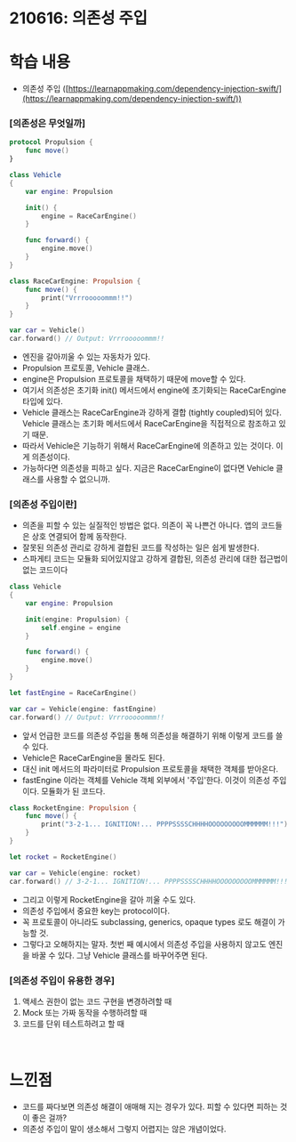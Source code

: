 # 210616: 의존성 주입

# 학습 내용

- 의존성 주입 ([https://learnappmaking.com/dependency-injection-swift/](https://learnappmaking.com/dependency-injection-swift/))

### [의존성은 무엇일까]

```swift
protocol Propulsion {
    func move()
}

class Vehicle
{
    var engine: Propulsion

    init() {
        engine = RaceCarEngine()
    }

    func forward() {
        engine.move()
    }
}

class RaceCarEngine: Propulsion {
    func move() {
        print("Vrrrooooommm!!")
    }
}

var car = Vehicle()
car.forward() // Output: Vrrrooooommm!!

```

- 엔진을 갈아끼울 수 있는 자동차가 있다.
- Propulsion 프로토콜, Vehicle 클래스.
- engine은 Propulsion 프로토콜을 채택하기 때문에 move할 수 있다.
- 여기서 의존성은 초기화 init() 메서드에서 engine에 초기화되는 RaceCarEngine타입에 있다.
- Vehicle 클래스는 RaceCarEngine과 강하게 결합 (tightly coupled)되어 있다. Vehicle 클래스는 초기화 메서드에서 RaceCarEngine을 직접적으로 참조하고 있기 때문.
- 따라서 Vehicle은 기능하기 위해서 RaceCarEngine에 의존하고 있는 것이다. 이게 의존성이다.
- 가능하다면 의존성을 피하고 싶다. 지금은 RaceCarEngine이 없다면 Vehicle 클래스를 사용할 수 없으니까.

### [의존성 주입이란]

- 의존을 피할 수 있는 실질적인 방법은 없다. 의존이 꼭 나쁜건 아니다. 앱의 코드들은 상호 연결되어 함께 동작한다.
- 잘못된 의존성 관리로 강하게 결합된 코드를 작성하는 일은 쉽게 발생한다.
- 스파게티 코드는 모듈화 되어있지않고 강하게 결합된, 의존성 관리에 대한 접근법이 없는 코드이다

```swift
class Vehicle
{
    var engine: Propulsion

    init(engine: Propulsion) {
        self.engine = engine
    }

    func forward() {
        engine.move()
    }
}

let fastEngine = RaceCarEngine()

var car = Vehicle(engine: fastEngine)
car.forward() // Output: Vrrrooooommm!!

```

- 앞서 언급한 코드를 의존성 주입을 통해 의존성을 해결하기 위해 이렇게 코드를 쓸 수 있다.
- Vehicle은 RaceCarEngine을 몰라도 된다.
- 대신 init 메서드의 파라미터로 Propulsion 프로토콜을 채택한 객체를 받아온다.
- fastEngine 이라는 객체를 Vehicle 객체 외부에서 '주입'한다. 이것이 의존성 주입이다. 모듈화가 된 코드다.

```swift
class RocketEngine: Propulsion {
    func move() {
        print("3-2-1... IGNITION!... PPPPSSSSCHHHHOOOOOOOOOMMMMMM!!!")
    }
}

let rocket = RocketEngine()

var car = Vehicle(engine: rocket)
car.forward() // 3-2-1... IGNITION!... PPPPSSSSCHHHHOOOOOOOOOMMMMMM!!!

```

- 그리고 이렇게 RocketEngine을 갈아 끼울 수도 있다.
- 의존성 주입에서 중요한 key는 protocol이다.
- 꼭 프로토콜이 아니라도 subclassing, generics, opaque types 로도 해결이 가능할 것.
- 그렇다고 오해하지는 말자. 첫번 째 예시에서 의존성 주입을 사용하지 않고도 엔진을 바꿀 수 있다. 그냥 Vehicle 클래스를 바꾸어주면 된다.

### [의존성 주입이 유용한 경우]

1. 액세스 권한이 없는 코드 구현을 변경하려할 때
2. Mock 또는 가짜 동작을 수행하려할 때
3. 코드를 단위 테스트하려고 할 때

<br>

# 느낀점

- 코드를 짜다보면 의존성 해결이 애매해 지는 경우가 있다. 피할 수 있다면 피하는 것이 좋은 걸까?
- 의존성 주입이 말이 생소해서 그렇지 어렵지는 않은 개념이었다.